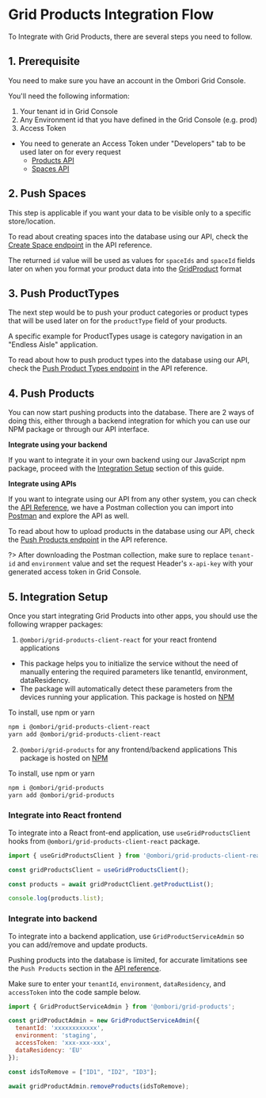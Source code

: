 # Grid Products Integration Flow
To Integrate with Grid Products, there are several steps you need to follow.

## 1. Prerequisite

You need to make sure you have an account in the Ombori Grid Console.

You'll need the following information:
1. Your tenant id in Grid Console
2. Any Environment id that you have defined in the Grid Console (e.g. prod)
3. Access Token
  - You need to generate an Access Token under "Developers" tab to be used later on for every request
     - [Products API](/grid-pim/api?id=request-authentication)
     - [Spaces API](/grid-pim/spaces-api?id=request-authentication)

## 2. Push Spaces

This step is applicable if you want your data to be visible only to a specific store/location.

To read about creating spaces into the database using our API, check the [Create Space endpoint](/grid-pim/api?id=post-space) in the API reference.

The returned `id` value will be used as values for `spaceIds` and `spaceId` fields later on when you format your product data into the [GridProduct](/grid-pim/data-model?id=gridproduct) format

## 3. Push ProductTypes

The next step would be to push your product categories or product types that will be used later on for the `productType` field of your products.

A specific example for ProductTypes usage is category navigation in an "Endless Aisle" application.

To read about how to push product types into the database using our API, check the [Push Product Types endpoint](/grid-pim/api?id=post-push-product-types) in the API reference.


## 4. Push Products
You can now start pushing products into the database. There are 2 ways of doing this, either through a backend integration for which you can use our NPM package or through our API interface.

**Integrate using your backend**

If you want to integrate it in your own backend using our JavaScript npm package, proceed with the [Integration Setup](/grid-products/integration-flow?id=integration-setup) section of this guide.

**Integrate using APIs**

If you want to integrate using our API from any other system, you can check the [API Reference](/grid-products/api), we have a Postman collection you can import into [Postman](https://www.postman.com/) and explore the API as well.

To read about how to upload products in the database using our API, check the  [Push Products endpoint](/grid-products/api?id=post-push-products) in the API reference.

?> After downloading the Postman collection, make sure to replace `tenant-id` and `environment` value and set the request Header's `x-api-key` with your generated access token in Grid Console.

## 5. Integration Setup
Once you start integrating Grid Products into other apps, you should use the following wrapper packages: 
1. `@ombori/grid-products-client-react` for your react frontend applications
- This package helps you to initialize the service without the need of manually entering the required parameters like tenantId, environment, dataResidency.
- The package will automatically detect these parameters from the devices running your application.
This package is hosted on [NPM](https://www.npmjs.com/package/@ombori/grid-products-client-react)

To install, use npm or yarn

```bash
npm i @ombori/grid-products-client-react
yarn add @ombori/grid-products-client-react
```

2. `@ombori/grid-products` for any frontend/backend applications
This package is hosted on [NPM](https://www.npmjs.com/package/@ombori/grid-products)

To install, use npm or yarn

```bash
npm i @ombori/grid-products
yarn add @ombori/grid-products
```

### Integrate into React frontend
To integrate into a React front-end application, use `useGridProductsClient` hooks from `@ombori/grid-products-client-react` package. 

```javascript
import { useGridProductsClient } from '@ombori/grid-products-client-react';

const gridProductsClient = useGridProductsClient();

const products = await gridProductClient.getProductList();

console.log(products.list);
```

### Integrate into backend
To integrate into a backend application, use `GridProductServiceAdmin` so you can add/remove and update products.

Pushing products into the database is limited, for accurate limitations see the `Push Products` section in the [API reference](/grid-products/api?id=post-push-products).

 Make sure to enter your `tenantId`, `environment`, `dataResidency`, and `accessToken` into the code sample below.

```javascript
import { GridProductServiceAdmin } from '@ombori/grid-products';

const gridProductAdmin = new GridProductServiceAdmin({
  tenantId: 'xxxxxxxxxxxx',
  environment: 'staging',
  accessToken: 'xxx-xxx-xxx',
  dataResidency: 'EU'
});

const idsToRemove = ["ID1", "ID2", "ID3"];

await gridProductAdmin.removeProducts(idsToRemove);
```
